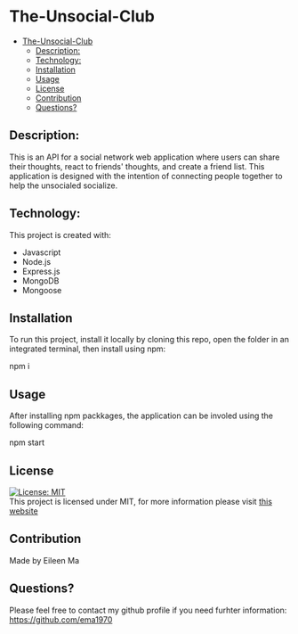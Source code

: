 # The-Unsocial-Club


- [The-Unsocial-Club](#the-unsocial-club)
  - [Description:](#description)
  - [Technology:](#technology)
  - [Installation](#installation)
  - [Usage](#usage)
  - [License](#license)
  - [Contribution](#contribution)
  - [Questions?](#questions)

## Description: 
This is an API for a social network web application where users can share their thoughts, react to friends' thoughts, and create a friend list. This application is designed with the intention of connecting people together to help the unsocialed socialize. 

## Technology: 
This project is created with: 
- Javascript 
- Node.js
- Express.js
- MongoDB
- Mongoose

## Installation 
To run this project, install it locally by cloning this repo, open the folder in an integrated terminal, then install using npm: 

npm i 

## Usage 
After installing npm packkages, the application can be involed using the following command: 

npm start 

## License 
[![License: MIT](https://img.shields.io/badge/License-MIT-yellow.svg)](https://opensource.org/licenses/MIT) <br>
This project is licensed under MIT, for more information please visit [this website](https://opensource.org/licenses/MIT)

## Contribution 
Made by Eileen Ma

## Questions? 
Please feel free to contact my github profile if you need furhter information: 
https://github.com/ema1970
